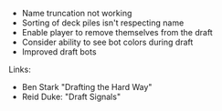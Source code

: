 

- Name truncation not working
- Sorting of deck piles isn't respecting name
- Enable player to remove themselves from the draft
- Consider ability to see bot colors during draft
- Improved draft bots


Links:

- Ben Stark "Drafting the Hard Way"
- Reid Duke: "Draft Signals"

